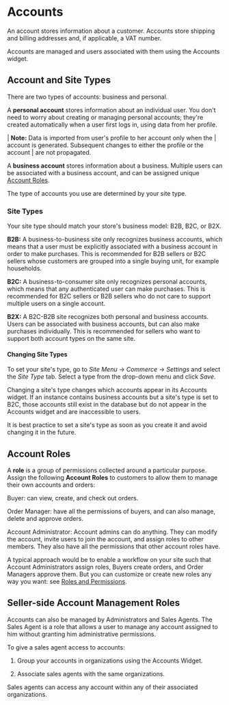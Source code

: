 # Accounts

An account stores information about a customer. Accounts store shipping and
billing addresses and, if applicable, a VAT number.

Accounts are managed and users associated with them using the Accounts widget.

## Account and Site Types

There are two types of accounts: business and personal.

A **personal account** stores information about an individual user. You don't
need to worry about creating or managing personal accounts; they're created
automatically when a user first logs in, using data from her profile.

| **Note:** Data is imported from user's profile to her account only when the
| account is generated. Subsequent changes to either the profile or the account
| are not propagated.

A **business account** stores information about a business. Multiple users can
be associated with a business account, and can be assigned unique [Account
Roles](#account-roles). 

The type of accounts you use are determined by your site type.

### Site Types 

Your site type should match your store's business model: B2B, B2C, or B2X.

**B2B:** A business-to-business site only recognizes business accounts, which
means that a user must be explicitly associated with a business account in order
to make purchases. This is recommended for B2B sellers or B2C sellers whose
customers are grouped into a single buying unit, for example households.

**B2C:** A business-to-consumer site only recognizes personal accounts, which
means that any authenticated user can make purchases. This is recommended for
B2C sellers or B2B sellers who do not care to support multiple users on a single
account.

**B2X:** A B2C-B2B site recognizes both personal and business accounts. Users
can be associated with business accounts, but can also make purchases
individually. This is recommended for sellers who want to support both account
types on the same site.

#### Changing Site Types

To set your site's type, go to *Site Menu* &rarr; *Commerce* &rarr; *Settings*
and select the *Site Type* tab. Select a type from the drop-down menu and click
*Save*.

Changing a site's type changes which accounts appear in its Accounts widget. If
an instance contains business accounts but a site's type is set to B2C, those
accounts still exist in the database but do not appear in the Accounts widget
and are inaccessible to users.

It is best practice to set a site's type as soon as you create it and avoid
changing it in the future.

## Account Roles

A **role** is a group of permissions collected around a particular purpose.
Assign the following **Account Roles** to customers to allow them to manage
their own accounts and orders:

Buyer: can view, create, and check out orders.

Order Manager: have all the permissions of buyers, and can also manage, delete
and approve orders.

Account Administrator: Account admins can do anything. They can modify the
account, invite users to join the account, and assign roles to other members.
They also have all the permissions that other account roles have.

A typical approach would be to enable a workflow on your site such that Account
Administrators assign roles, Buyers create orders, and Order Managers approve
them. But you can customize or create new roles any way you want: see [Roles and
Permissions](/docs/7-2/user/-/knowledge_base/u/roles-and-permissions).

## Seller-side Account Management Roles

Accounts can also be managed by Administrators and Sales Agents. The Sales Agent
is a role that allows a user to manage any account assigned to him without
granting him administrative permissions.

To give a sales agent access to accounts:

1. Group your accounts in organizations using the Accounts Widget.

2. Associate sales agents with the same organizations.

Sales agents can access any account within any of their associated
organizations.
